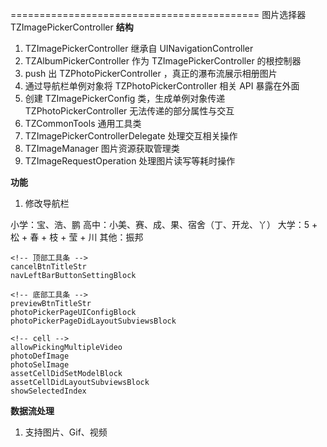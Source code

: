 =========================================== 图片选择器 TZImagePickerController
**结构**
1. TZImagePickerController 继承自 UINavigationController
2. TZAlbumPickerController 作为 TZImagePickerController 的根控制器
3. push 出 TZPhotoPickerController ，真正的瀑布流展示相册图片
4. 通过导航栏单例对象将 TZPhotoPickerController 相关 API 暴露在外面
5. 创建 TZImagePickerConfig 类，生成单例对象传递 TZPhotoPickerController 无法传递的部分属性与交互
6. TZCommonTools 通用工具类
7. TZImagePickerControllerDelegate 处理交互相关操作
8. TZImageManager 图片资源获取管理类
9. TZImageRequestOperation 处理图片读写等耗时操作

**功能**
1. 修改导航栏

小学：宝、浩、鹏
高中：小美、赛、成、果、宿舍（丁、开龙、丫）
大学：5 + 松 + 春 + 枝 + 莹 + 川
其他：振邦

```
<!-- 顶部工具条 -->
cancelBtnTitleStr
navLeftBarButtonSettingBlock

<!-- 底部工具条 -->
previewBtnTitleStr
photoPickerPageUIConfigBlock
photoPickerPageDidLayoutSubviewsBlock

<!-- cell -->
allowPickingMultipleVideo
photoDefImage
photoSelImage
assetCellDidSetModelBlock
assetCellDidLayoutSubviewsBlock
showSelectedIndex
```

**数据流处理**

1. 支持图片、Gif、视频
